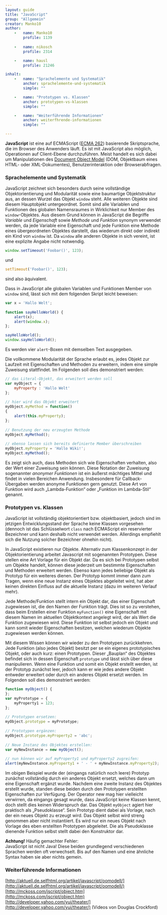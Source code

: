 ```yaml
---
layout: guide
title: "JavaScript"
group: "Allgemein"
creator: Manko10
author:
    -   name: Manko10
        profile: 1139
    
    -   name: nikosch
        profile: 2314

    -   name: hausl
        profile: 21246

inhalt:
    -   name: "Sprachelemente und Systematik"
        anchor: sprachelemente-und-systematik
        simple: ""

    -   name: "Prototypen vs. Klassen"
        anchor: prototypen-vs-klassen
        simple: ""

    -   name: "Weiterführende Informationen"
        anchor: weiterfhrende-informationen
        simple: ""

---
```


**JavaScript** ist eine auf ECMAScript ([ECMA 262](http://www.ecma-international.org/publications/standards/Ecma-262.htm)) basierende Skriptsprache, die im Browser des Anwenders läuft. Es ist mit JavaScript also möglich, Operationen auf Client-Ebene durchzuführen. Meist handelt es sich dabei um Manipulationen des [Document Object Model](http://www.php.de/wiki-php/index.php/Document_Object_Model) (DOM, Objektbaum eines HTML- oder XML-Dokumentes), Benutzerinteraktion oder Browserabfragen. 

### Sprachelemente und Systematik

JavaScript zeichnet sich besonders durch seine vollständige Objektorientierung und Modularität sowie eine baumartige Objektstruktur aus, an dessen Wurzel das Objekt `window` steht. Alle weiteren Objekte sind diesem Hauptobjekt untergeordnet. Somit sind alle Variablen und Funktionen des globalen Namensraumes in Wirklichkeit nur Member des `window`-Objektes. Aus diesem Grund können in JavaScript die Begriffe *Variable* und *Eigenschaft* sowie *Methode* und *Funktion* synonym verwendet werden, da jede Variable eine Eigenschaft und jede Funktion eine Methode eines übergeordneten Objektes darstellt, das wiederum direkt oder indirekt ein Kind von `window` ist. Da `window` alle anderen Objekte in sich vereint, ist eine explizite Angabe nicht notwendig. 

~~~ javascript
window.setTimeout('Foobar()', 123);
~~~

und 

~~~ javascript
setTimeout('Foobar()', 123);
~~~

sind also äquivalent.

Dass in JavaScript alle globalen Variablen und Funktionen Member von `window` sind, lässt sich mit dem folgenden Skript leicht beweisen: 

~~~ javascript
var x = 'Hallo Welt';
 
function sayHelloWorld() {
    alert(x);
    alert(window.x);
};

sayHelloWorld();
window.sayHelloWorld();
~~~


Es werden vier `alert`-Boxen mit demselben Text ausgegeben. 

Die vollkommene Modularität der Sprache erlaubt es, jedes Objekt zur Laufzeit mit Eigenschaften und Methoden zu erweitern, indem eine simple Zuweisung stattfindet. Im Folgenden soll dies demonstriert werden: 

~~~ javascript
// das Literal-Objekt, das erweitert werden soll
var myObject = {
    myProperty : 'Hallo Welt'
};
 
// hier wird das Objekt erweitert
myObject.myMethod = function()
{
    alert(this.myProperty);
};
 
// Benutzung der neu erzeugten Methode
myObject.myMethod();
 
// ebenso lassen sich bereits definierte Member überschreiben
myObject.myProperty = 'Hallo Wiki!';
myObject.myMethod();
~~~

Es zeigt sich auch, dass Methoden sich wie Eigenschaften verhalten, also der Wert einer Zuweisung sein können. Diese Notation der Zuweisung sogenannter *anonymer Funktionen* ist ein äußerst mächtiges Mittel und findet in vielen Bereichen Anwendung. Insbesondere für Callback-Übergaben werden anonyme Funktionen gern genutzt. Diese Art von Funktion wird auch „Lambda-Funktion“ oder „Funktion im Lambda-Stil“ genannt. 

### Prototypen vs. Klassen
 
JavaScript ist vollständig objektorientiert bzw. objektbasiert, jedoch sind im jetzigen Entwicklungsstand der Sprache keine Klassen vorgesehen (dennoch ist das Schlüsselwort `class` nach ECMAScript ein reservierter Bezeichner und kann deshalb nicht verwendet werden. Allerdings empfiehlt sich die Nutzung solcher Bezeichner ohnehin nicht). 

In JavaScript existieren nur Objekte. Alternativ zum Klassenkonzept in der Objektorientierung arbeitet Javascript mit sogenannten Prototypen. Diese stellen eine Art Vorlage für ein Objekt dar. Da es sich bei Prototypen selbst um Objekte handelt, können diese jederzeit um bestimmte Eigenschaften und Methoden erweitert werden. Ebenso kann jedes beliebige Objekt als Prototyp für ein weiteres dienen. Der Prototyp kommt immer dann zum Tragen, wenn eine neue Instanz eines Objektes abgeleitet wird, hat aber keinen direkten Einfluss auf die aktuelle Instanz (dazu im weiteren Verlauf mehr).

Jede Methode/Funktion stellt intern ein Objekt dar, das einer Eigenschaft zugewiesen ist, die den Namen der Funktion trägt. Dies ist so zu verstehen, dass beim Erstellen einer Funktion `myFunction()` eine Eigenschaft mit diesem Namen im aktuellen Objektkontext angelegt wird, der als Wert die Funktion zugewiesen wird. Diese Funktion ist selbst jedoch ein Objekt und kann somit wieder Eigenschaften besitzen, welchen wiederum Objekte zugewiesen werden können.

Mit diesem Wissen können wir wieder zu den Prototypen zurückkehren. Jede Funktion (also jedes Objekt) besitzt per se ein eigenes prototypisches Objekt, oder auch kurz: einen Prototypen. Dieser „Bauplan“ des Objektes befindet sich in dessen Eigenschaft `prototype` und lässt sich über diese manipulieren. Wenn eine Funktion und somit ein Objekt erstellt werden, ist der Prototyp zunächst leer, jedoch kann er wie jedes andere Objekt entweder erweitert oder durch ein anderes Objekt ersetzt werden. Im Folgenden soll dies demonstriert werden: 

~~~ javascript
function myObject() {
};
var myPrototype = {
    myProperty1 = 123;
};
 
// Prototypen ersetzen:
myObject.prototype = myPrototype;
 
// Prototypen ergänzen: 
myObject.prototype.myProperty2 = 'abc';
 
// Neue Instanz des Objektes erstellen:
var myNewInstance = new myObject();
 
// nun können wir auf myProperty1 und myProperty2 zugreifen:
alert(myNewInstance.myProperty1 + ' - ' + myNewInstance.myProperty2);
~~~

Im obigen Beispiel wurde der (eingangs natürlich noch leere) Prototyp zunächst vollständig durch ein anderes Objekt ersetzt, welches dann um eine Eigenschaft ergänzt wurde. Nachdem eine zweite Instanz des Objektes erstellt wurde, standen diese beiden durch den Prototypen erstellten Eigenschaften zur Verfügung. Der Operator new mag hier vielleicht verwirren, da eingangs gesagt wurde, dass JavaScript keine Klassen kennt, doch stellt dies keinen Widerspruch dar. Das Objekt `myObject` agiert hier praktisch als „Pseudoklasse“. Sein Prototyp dient dabei als Vorlage, nach der ein neues Objekt zu erzeugt wird. Das Objekt selbst wird streng genommen aber nicht instantiiert. Es wird nur ein neues Objekt nach Vorlage des eben erstellten Prototypen abgeleitet. Die als Pseudoklasse dienende Funktion selbst stellt dabei den Konstruktor dar. 

<div class="alert alert-danger"> 
<strong>Achtung!</strong> Häufig gemachter Fehler:<br> 
JavaScript ist nicht Java! Diese beiden grundlegend verschiedenen Sprachen werden oft verwechselt. Bis auf den Namen und eine ähnliche Syntax haben sie aber nichts gemein.</div>

### Weiterführende Informationen

[http://aktuell.de.selfhtml.org/artikel/javascript/oomodell/](http://aktuell.de.selfhtml.org/artikel/javascript/oomodell/)  
[http://mckoss.com/jscript/object.htm](http://mckoss.com/jscript/object.htm)  
[http://developer.yahoo.com/yui/theater/](http://developer.yahoo.com/yui/theater/) (Videos von Douglas Crockford) 


